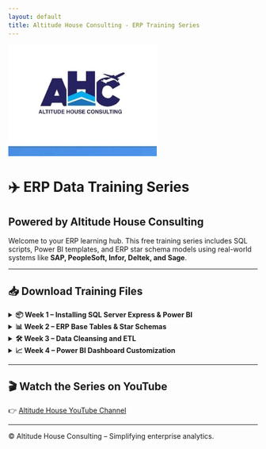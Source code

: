 ```yaml
---
layout: default
title: Altitude House Consulting - ERP Training Series
---
```


<img src="AHC_Logo.jpg" alt="Altitude House Consulting" width="300"/>

# ✈️ ERP Data Training Series  
## Powered by Altitude House Consulting

Welcome to your ERP learning hub. This free training series includes SQL scripts, Power BI templates, and ERP star schema models using real-world systems like **SAP, PeopleSoft, Infor, Deltek, and Sage**.

---

## 📥 Download Training Files

<details>
<summary><strong>📦 Week 1 – Installing SQL Server Express & Power BI</strong></summary>

- 📄 [Slides (PDF)](Week1/Slides.pdf)
- 💾 [SQL Scripts (ZIP)](Week1/SQL_Scripts.zip)

</details>

<details>
<summary><strong>📊 Week 2 – ERP Base Tables & Star Schemas</strong></summary>

- 🧾 [Power BI Template (PBIX)](Week2/PowerBI_Template.pbix)

</details>

<details>
<summary><strong>🛠️ Week 3 – Data Cleansing and ETL</strong></summary>

- *(Files coming soon)*

</details>

<details>
<summary><strong>📈 Week 4 – Power BI Dashboard Customization</strong></summary>

- *(Files coming soon)*

</details>

---

## 🎬 Watch the Series on YouTube  
👉 [Altitude House YouTube Channel](https://www.youtube.com/@altitudehouseconsulting)

---

© Altitude House Consulting – Simplifying enterprise analytics.